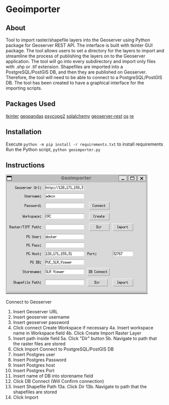 # Geoimporter

## About
Tool to import raster/shapefile layers into the Geoserver using Python package for Geoserver REST API. The interface is built with 
tkinter GUI package. The tool allows users to set a directory for the layers to import and streamline the process of publishing the layers
on to the Geoserver application. The tool will go into every subdirectory and import only files with .shp or .tif extension. Shapefiles
are imported into a PostgreSQL/PostGIS DB, and then they are published on Geoserver. Therefore, the tool will need to be able to connect
to a PostgreSQL/PostGIS DB. The tool has been created to have a graphical interface for the importing scripts. 

## Packages Used
[tkinter](https://docs.python.org/3/library/tkinter.html)
[geopandas](https://geopandas.org/en/stable/index.html)
[psycopg2](https://pypi.org/project/psycopg2/)
[sqlalchemy](https://www.sqlalchemy.org)
[geoserver-rest](https://geoserver-rest.readthedocs.io/en/latest/)
[os](https://docs.python.org/3/library/os.html)
[re](https://docs.python.org/3/library/re.html)

## Installation
Execute ```python -m pip install -r requirements.txt``` to install requirements
Run the Python script, ```python geoimporter.py```

## Instructions
![geoserver importer screenshot](geo_importer_screenshot.png)

Connect to Geoserver
1. Insert Geoserver URL
2. Insert geoserver username
3. Insert geoserver password
4. Click connect
Create Workspace if necessary
4a. Insert workspace name in Workspace field
4b. Click Create
Import Raster Layer
5. Insert path inside field
5a. Click "Dir" button
5b. Navigate to path that the raster files are stored
6. Click Import
Connect to PostgreSQL/PostGIS DB
7. Insert Postgres user
8. Insert Postgres Password
9. Insert Postgres host
10. Insert Postgres Port
11. Insert name of DB into storename field
12. Click DB Connect (Will Confirm connection)
13. Insert Shapefile Path
13a. Click Dir
13b. Navigate to path that the shapefiles are stored
14. Click Import
